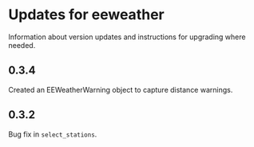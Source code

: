 # Updates for eeweather

Information about version updates and instructions for upgrading where
needed.

## 0.3.4

Created an EEWeatherWarning object to capture distance warnings.

## 0.3.2

Bug fix in `select_stations`.

